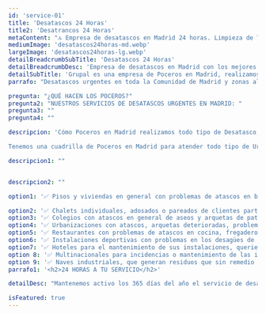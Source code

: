 ```yaml
---
id: 'service-01'
title: 'Desatascos 24 Horas'
title2: 'Desatrancos 24 Horas'
metaContent: "🔝 Empresa de desatascos en Madrid 24 horas. Limpieza de Tuberías 📢 Desatrancos baratos con los mejores precios. ☎️​ 680 394 539"
mediumImage: 'desatascos24horas-md.webp'
largeImage: 'desatascos24horas-lg.webp'
detailBreadcrumbSubTitle: 'Desatascos 24 Horas'
detailBreadcrumbDesc: 'Empresa de desatascos en Madrid con los mejores precios.'
detailSubTitle: 'Grupal es una empresa de Poceros en Madrid, realizamos todo tipo de Desatascos, Desatrancos, Obra de Pocería, Inspección con cámaras, limpieza de Arquetas, vaciado o limpieza de Fosas Sépticas.'
parrafo: "Desatascos urgentes en toda la Comunidad de Madrid y zonas aledañas"

pregunta: "¿QUÉ HACEN LOS POCEROS?"
pregunta2: "NUESTROS SERVICIOS DE DESATASCOS URGENTES EN MADRID: "
pregunta3: ""
pregunta4: ""

descripcion: 'Cómo Poceros en Madrid realizamos todo tipo de Desatasco, Desatranco, Obra de Pocería, Inspección con cámaras, limpieza de Arquetas, vaciado o limpieza de Fosas Sépticas.

Tenemos una cuadrilla de Poceros en Madrid para atender todo tipo de Urgencias las 24 horas del Día. Somos una empresa de desatrancos con mas de 25 años de experiencia. Trabajamos para particulares, empresas, comunidades de vecinos, administradores de fincas, etc.'

descripcion1: ""


descripcion2: ""

option1: '✅ Pisos y viviendas en general con problemas de atascos en bañeras, fregaderos o inodoros.'

option2: '✅ Chalets individuales, adosados o pareados de clientes particulares en general con problemas de atascos en arquetas de hojas o tierra. '
option3: '✅ Colegios con atascos en general de aseos y arquetas de patios.'
option4: '✅ Urbanizaciones con atascos, arquetas deterioradas, problemas de tuberías o bajantes.'
option5: '✅ Restaurantes con problemas de atascos en cocina, fregaderos o en los aseos de los clientes.'
option6: '✅ Instalaciones deportivas con problemas en los desagües de las piscina o vaciado de arquetas en los vestuarios.'
option7: '✅ Hoteles para el mantenimiento de sus instalaciones, queriendo dar siempre el mejor servicio a sus huéspedes.'
option 8: '✅ Multinacionales para incidencias o mantenimiento de las instalaciones distribuidas en sus oficinas.'
option 9: '✅ Naves industriales, que generan residuos que sin remedio se acumulan en sus arquetas produciendo atrancos.'
parrafo1: '<h2>24 HORAS A TU SERVICIO</h2>'

detailDesc: "Mantenemos activo los 365 días del año el servicio de desatascos 24 horas. En este servicio solucionamos cualquier tipo de incidencia a tiempo récord. Nuestra flota de vehículos, de pequeño, medio y gran tamaño, están equipados con la mejor de las tecnologías, se adapta a cualquier tipo de espacio. Disponemos de dos teléfonos de contacto las 24 horas, donde nuestros operarios están atentos a todas las llamadas que puedan entrar, para acudir de inmediato a cualquiera de las urgencia que se presente en cualquier hora del día o noche. "

isFeatured: true
---
```


